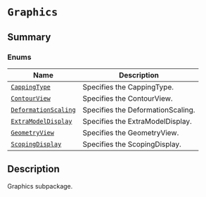 <a id="graphics"></a>

# `Graphics`

<a id="summary"></a>

## Summary

### Enums

| Name | Description |
|--------------------------------------------------------------------------------------------------------------------------------------------------|-----------------------------------|
| [`CappingType`](CappingType.md#ansys.mechanical.stubs.v241.Ansys.Mechanical.DataModel.MechanicalEnums.Graphics.CappingType)                      | Specifies the CappingType.        |
| [`ContourView`](ContourView.md#ansys.mechanical.stubs.v241.Ansys.Mechanical.DataModel.MechanicalEnums.Graphics.ContourView)                      | Specifies the ContourView.        |
| [`DeformationScaling`](DeformationScaling.md#ansys.mechanical.stubs.v241.Ansys.Mechanical.DataModel.MechanicalEnums.Graphics.DeformationScaling) | Specifies the DeformationScaling. |
| [`ExtraModelDisplay`](ExtraModelDisplay.md#ansys.mechanical.stubs.v241.Ansys.Mechanical.DataModel.MechanicalEnums.Graphics.ExtraModelDisplay)    | Specifies the ExtraModelDisplay.  |
| [`GeometryView`](GeometryView.md#ansys.mechanical.stubs.v241.Ansys.Mechanical.DataModel.MechanicalEnums.Graphics.GeometryView)                   | Specifies the GeometryView.       |
| [`ScopingDisplay`](ScopingDisplay.md#ansys.mechanical.stubs.v241.Ansys.Mechanical.DataModel.MechanicalEnums.Graphics.ScopingDisplay)             | Specifies the ScopingDisplay.     |

<a id="description"></a>

## Description

Graphics subpackage.

<!-- !! processed by numpydoc !! -->

